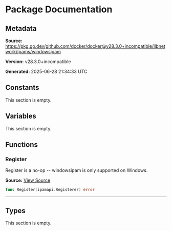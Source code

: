 # Package Documentation

## Metadata

**Source:** https://pkg.go.dev/github.com/docker/docker@v28.3.0+incompatible/libnetwork/ipams/windowsipam

**Version:** v28.3.0+incompatible

**Generated:** 2025-06-28 21:34:33 UTC

## Constants

This section is empty.

## Variables

This section is empty.

## Functions

### Register

Register is a no-op -- windowsipam is only supported on Windows.

**Source:** [View Source](https://github.com/docker/docker/blob/v28.3.0/libnetwork/ipams/windowsipam/windowsipam_other.go#L8)  

```go
func Register(ipamapi.Registerer) error
```

---

## Types

This section is empty.


